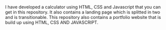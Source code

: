 I have developed a calculator using HTML, CSS and Javascript that you can get in this repository.
It also contains a landing page which is splitted in two and is transitionable.
This repository also contains a portfolio website that is build up using HTML, CSS AND JAVASCRIPT.
